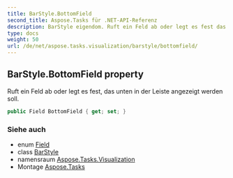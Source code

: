 ```yaml
---
title: BarStyle.BottomField
second_title: Aspose.Tasks für .NET-API-Referenz
description: BarStyle eigendom. Ruft ein Feld ab oder legt es fest das unten in der Leiste angezeigt werden soll.
type: docs
weight: 50
url: /de/net/aspose.tasks.visualization/barstyle/bottomfield/
---
```

## BarStyle.BottomField property

Ruft ein Feld ab oder legt es fest, das unten in der Leiste angezeigt werden soll.

```csharp
public Field BottomField { get; set; }
```

### Siehe auch

* enum [Field](../../../aspose.tasks/field/)
* class [BarStyle](../)
* namensraum [Aspose.Tasks.Visualization](../../barstyle/)
* Montage [Aspose.Tasks](../../../)


